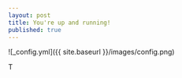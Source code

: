 ```yaml
---
layout: post
title: You're up and running!
published: true
---
```



![_config.yml]({{ site.baseurl }}/images/config.png)

T
